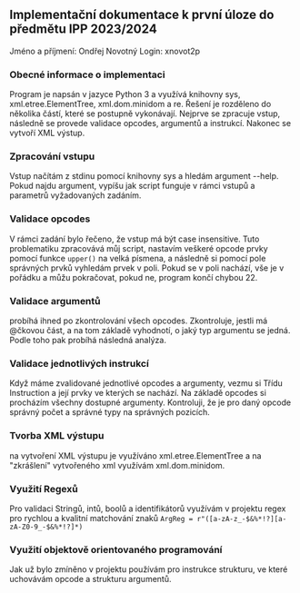 ## Implementační dokumentace k první úloze do předmětu IPP 2023/2024
Jméno a příjmení: Ondřej Novotný
Login: xnovot2p

### Obecné informace o implementaci
Program je napsán v jazyce Python 3 a využívá knihovny sys, xml.etree.ElementTree, xml.dom.minidom a re.
Řešení je rozděleno do několika částí, které se postupně vykonávají. Nejprve se zpracuje vstup, následně se provede
validace opcodes, argumentů a instrukcí. Nakonec se vytvoří XML výstup.

### Zpracování vstupu
Vstup načítám z stdinu pomocí knihovny sys a hledám argument --help. Pokud najdu argument, vypíšu jak script funguje
v rámci vstupů a parametrů vyžadovaných zadáním.

### Validace opcodes
V rámci zadání bylo řečeno, že vstup má být case insensitive. Tuto problematiku zpracovává můj script, nastavím veškeré 
opcode prvky pomocí funkce `upper()` na velká písmena, a následně si pomocí pole správných prvků vyhledám prvek v poli. 
Pokud se v poli nachází, vše je v pořádku a můžu pokračovat, pokud ne, program končí chybou 22.

### Validace argumentů
probíhá ihned po zkontrolování všech opcodes. Zkontroluje, jestli má @čkovou část, a na tom základě vyhodnotí, o jaký typ
argumentu se jedná. Podle toho pak probíhá následná analýza.

### Validace jednotlivých instrukcí
Když máme zvalidované jednotlivé opcodes a argumenty, vezmu si Třídu Instruction a její prvky ve kterých se nachází. Na 
základě opcodes si procházím všechny dostupné argumenty. Kontroluji, že je pro daný opcode správný počet a správné typy 
na správných pozicích.

### Tvorba XML výstupu
na vytvoření XML výstupu je využíváno xml.etree.ElementTree a na "zkrášlení" vytvořeného xml využívám xml.dom.minidom.

### Využití Regexů
Pro validaci Stringů, intů, boolů a identifikátorů využívám v projektu regex pro rychlou a kvalitní matchování znaků
`ArgReg = r"([a-zA-z_-$&%*!?][a-zA-Z0-9_-$&%*!?]*)`

### Využití objektově orientovaného programování
Jak už bylo zmíněno v projektu používám pro instrukce strukturu, ve které uchovávám opcode a strukturu argumentů.

